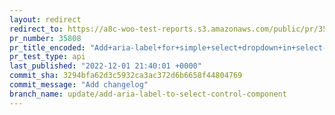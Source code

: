 ```yaml
---
layout: redirect
redirect_to: https://a8c-woo-test-reports.s3.amazonaws.com/public/pr/35808/api/index.html
pr_number: 35808
pr_title_encoded: "Add+aria-label+for+simple+select+dropdown+in+select-control+component"
pr_test_type: api
last_published: "2022-12-01 21:40:01 +0000"
commit_sha: 3294bfa62d3c5932ca3ac372d6b6658f44804769
commit_message: "Add changelog"
branch_name: update/add-aria-label-to-select-control-component
---
```

